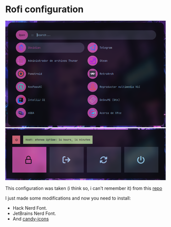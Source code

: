 # Rofi configuration

![Rofi image](../../assets/screenshots/rofi_sample.png)
![Power menu image](../../assets/screenshots/power_menu_rofi.png)

This configuration was taken (i think so, i can't remember it) from this [repo](https://github.com/adi1090x/rofi)

I just made some modifications and now you need to install:

- Hack Nerd Font.
- JetBrains Nerd Font.
- And [candy-icons](https://www.gnome-look.org/s/Gnome/p/1305251/)
